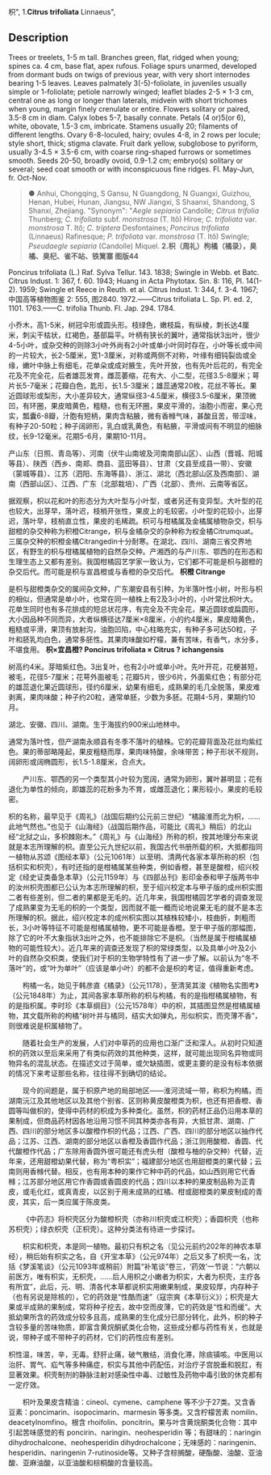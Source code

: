 枳",
1.**Citrus trifoliata** Linnaeus",

## Description
Trees or treelets, 1-5 m tall. Branches green, flat, ridged when young; spines ca. 4 cm, base flat, apex rufous. Foliage spurs unarmed, developed from dormant buds on twigs of previous year, with very short internodes bearing 1-5 leaves. Leaves palmately 3(-5)-foliolate, in juveniles usually simple or 1-foliolate; petiole narrowly winged; leaflet blades 2-5 × 1-3 cm, central one as long or longer than laterals, midvein with short trichomes when young, margin finely crenulate or entire. Flowers solitary or paired, 3.5-8 cm in diam. Calyx lobes 5-7, basally connate. Petals (4 or)5(or 6), white, obovate, 1.5-3 cm, imbricate. Stamens usually 20; filaments of different lengths. Ovary 6-8-loculed, hairy; ovules 4-8, in 2 rows per locule; style short, thick; stigma clavate. Fruit dark yellow, subglobose to pyriform, usually 3-4.5 × 3.5-6 cm, with coarse ring-shaped furrows or sometimes smooth. Seeds 20-50, broadly ovoid, 0.9-1.2 cm; embryo(s) solitary or several; seed coat smooth or with inconspicuous fine ridges. Fl. May-Jun, fr. Oct-Nov.

> ●  Anhui, Chongqing, S Gansu, N Guangdong, N Guangxi, Guizhou, Henan, Hubei, Hunan, Jiangsu, NW Jiangxi, S Shaanxi, Shandong, S Shanxi, Zhejiang.
  "Synonym": "*Aegle sepiaria* Candolle; *Citrus trifolia* Thunberg; *C. trifoliata* subf. *monstrosa* (T. Itô) Hiroe; *C. trifoliata* var. *monstrosa* T. Itô; *C. triptera* Desfontaines; *Poncirus trifoliata* (Linnaeus) Rafinesque; *P. trifoliata* var. *monstrosa* (T. Itô) Swingle; *Pseudaegle sepiaria* (Candolle) Miquel.
**2.枳（周礼）枸橘（橘录），臭橘、臭杞、雀不站、铁篱寨 图版44**

Poncirus trifoliata (L.) Raf. Sylva Tellur. 143. 1838; Swingle in Webb. et Batc. Citrus Indust. 1: 367, f. 60. 1943; Huang in Acta Phytotax. Sin. 8: 116, Pl. 14(1-2). 1959; Swingle et Reece in Reuth. et al. Citrus Indust. 1: 344, f. 3-4. 1967; 中国高等植物图鉴 2: 555, 图2840. 1972.——Citrus trifoliata L. Sp. Pl. ed. 2, 1101. 1763.——C. trifolia Thunb. Fl. Jap. 294. 1784.

小乔木，高1-5米，树冠伞形或圆头形。枝绿色，嫩枝扁，有纵棱，刺长达4厘米，刺尖干枯状，红褐色，基部扁平。叶柄有狭长的翼叶，通常指状3出叶，很少4-5小叶，或杂交种的则除3小叶外尚有2小叶或单小叶同时存在，小叶等长或中间的一片较大，长2-5厘米，宽1-3厘米，对称或两侧不对称，叶缘有细钝裂齿或全缘，嫩叶中脉上有细毛，花单朵或成对腋生，先叶开放，也有先叶后花的，有完全花及不完全花，后者雄蕊发育，雌蕊萎缩，花有大、小二型，花径3.5-8厘米；萼片长5-7毫米；花瓣白色，匙形，长1.5-3厘米；雄蕊通常20枚，花丝不等长。果近圆球形或梨形，大小差异较大，通常纵径3-4.5厘米，横径3.5-6厘米，果顶微凹，有环圈，果皮暗黄色，粗糙，也有无环圈，果皮平滑的，油胞小而密，果心充实，瓢囊6-8瓣，汁胞有短柄，果肉含粘腋，微有香橼气味，甚酸且苦，带涩味，有种子20-50粒；种子阔卵形，乳白或乳黄色，有粘腋，平滑或间有不明显的细脉纹，长9-12毫米。花期5-6月，果期10-11月。

产山东（日照、青岛等）、河南（伏牛山南坡及河南南部山区）、山西（晋城、阳城等县）、陕西（西乡、南郑、商县、蓝田等县）、甘肃（文县至成县一带）、安徽（蒙城等县）、江苏（泗阳、东海等县）、浙江、湖北（西北部山区及西南部〕、湖南（西部山区）、江西、广东（北部栽培）、广西（北部）、贵州、云南等省区。

据观察，枳以花和叶的形态分为大叶型与小叶型，或者另还有变异型。大叶型的花也较大，出芽早，落叶迟，枝梢开张性，果皮上的毛较密。小叶型的花较小，出芽迟，落叶早，枝梢直立性，果皮的毛稀疏。枳可与柑橘属及金橘属植物杂交，枳与甜橙的杂交种称为积橙Citrange，枳与金橘杂交的杂种称为权金橘Citrumquat。三属杂交种的枳橙金橘Citrangedin十分耐寒。在湖北、四川、湖南三省交界地区，有野生的枳与柑橘属植物的自然杂交种。产湘西的与产川东、鄂西的在形态和生理生态上又都有差别。我国柑橘园艺学家一致认为，它们都不可能是枳与甜橙的杂交后代。而可能是枳与宣昌橙或与香橙的杂交后代。
**枳橙 Citrange**

是枳与甜橙类杂交的属间杂文种，广东潮安县有引种，为半落叶性小树，叶形与枳的相似，但通常是单小叶，也常在同一植株上有2及3小叶的，小叶常比枳叶大。花单生同时也有多花排成的短总状花序，有完全及不完全花，果近圆球或扁圆形，大小因品种不同而异，大者纵横径达7厘米×8厘米，小的约4厘米，果皮暗黄色，粗糙或平滑，果顶有放射沟，油胞凹陷，中心柱略充实，有种子多可达50粒，子叶和胚乳均白色，通常多胚性。其果肉味酸如柠檬，兼有苦味，有香气，水分多，不堪食用。
**枳×宜昌橙? Poncirus trifoliata × Citrus ? ichangensis**

树高约4米。芽暗紫红色。3出复叶，也有2小叶或单小叶。先叶开花，花梗甚短，被毛，花径5-7厘米；花萼外面被毛；花瓣5片，很少6片，外面紫红色；有部分花的雄蕊退化果近圆球形，径约6厘米，幼果有细毛，成熟果的毛几全脱落，果皮难剥离，果肉味酸；种子约20粒，通常单胚，少数为多胚。花期4-5月，果期约10月。

湖北、安徽、四川、湖南。生于海拔约900米山地林中。

通常为落叶性，但产湖南永顺县有冬季不落叶的植株。它的花瓣背面及花丝均紫红色。果的蒂部略隆起，果皮粗糙而厚，果肉味特酸，余味带苦；种子形状不规则，阔卵形或阔椭圆形，长1.5-1.8厘米，合点大。
<p style='text-indent:28px'>产川东、鄂西的另一个类型其小叶较为宽阔，通常为卵形，翼叶甚明显；花有退化为单性的倾向，即雄蕊的花粉多为不育，或雌蕊退化；果形较小，果皮的毛较密。

枳的名称，最早见于《周礼》（战国后期约公元前三世纪）“橘踰淮而北为枳，……此地气然也。”也见于《山海经》（战国后期作品，可能比《周礼》稍后）的北山经“北狱之山，多枳棘刚木。”《周礼》与《山海经》所称的枳，按其地理分布来说就是本志所理解的枳。直至公元九世纪以前，我国古代书册所载的枳，大抵都指同一植物从苏颂《图经本草》（公元1061年）以至明、清两代各家本草所称的枳（包括枳实和枳壳），有时还指的是柑橘属某些种类，例如香橙，甚至是酸橙，绍兴校定《经史证类备急本草》（公元1159年）与《四部丛刊》影印金泰和甲子版两书中的汝州枳壳图都已公认为本志所理解的枳，至于绍兴校定本与甲子版的成州枳实图二者有些差别，但二者的果都是无毛的。近几年来，我国柑橘园艺学者的调查发现了成熟果变为无毛的枳的一个类型，因而就不能一概而论地说果无毛的就不是本志所理解的枳。据此，绍兴校定本的成州枳实图以其植株较矮小，枝曲折，刺粗而长，3小叶等特征不可能是柑橘属植物，更不可能是香橙。至于甲子版的那幅图，除了它的叶不大象指状3出叶之外，也不能排除它不是枳。（当然是属于柑橘属植物的可能性较大）。近几年来的调查还发现了枳的常绿类型，以及具单小叶及2小叶的自然杂交枳类，使我们对于枳的生物学特性有了进一步了解。以前认为“冬不落叶”的，或“叶为单叶”（应该是单小叶）的都不会是枳的考证，值得重新考虑。
<p style='text-indent:28px'>枸橘一名，始见于韩彦直《橘录》（公元1178），至清吴其浚《植物名实图考》（公元1848年）为止，其间各家本草所称的枳与枸橘，有的是指柑橘属植物，有的是指枳属。李时珍《本草纲目》（公元1578年）中的枳，其插图显然是柑橘属植物，其文载所称的枸橘“树叶并与橘同，结实大如弹丸，形似枳实，而壳薄不香”，则很难说是枳属植物了。
<p style='text-indent:28px'>随着社会生产的发展，人们对中草药的应用也口渐广泛和深人。从初时只知道枳的药效以至后来采用了有类似药效的其他种类，这样，就可能出现同名异物或同物异名的混乱状态。在描述文过于简单，或欠缺插图，或更主要的是没有标本依据的情况下来考证那些名称，往往得不到确切的结论。
<p style='text-indent:28px'>现今的间题是，属于枳原产地的局部地区——淮河流域一带，称枳为枸橘，而湖南沅江及其他地区以及其他个别省、区则称黄皮酸橙类为枳，也还有把香橙、香圆等叫做枳的，使得中药材的枳成为多种类化。虽然，枳的药材正品仍沿用本草的果制成，但商品药材因各地沿用习惯不同其种类亦各有异，大抵甘肃、湖南、广西、四川的部分地区多以酸橙作枳的代品；江西、广西、四川的部分地区以抽作代品；江苏、江西、湖南的部分地区以香橙及香圆作代品；浙江则用酸橙、香圆、代代酸橙作代品；广东除用香圆外很可能还有虎头柑（酸橙与柚的杂交种）代替，近年来，还用甜橙幼果代替，称为“粤枳实”；福建部分地区也用甜橙类的果代替；云南则用香橼代替。相反，也有用本种的果作它种中药的代品，如山西则用它代香橼；江苏部分地区用它作香圆或香圆皮的代品；四川以本种的果皮制品称为正青皮，或毛化红，或真青皮，以区别于用未成熟的红橘、柑或甜橙类的果皮制成的青皮，其实，后一类应属于陈皮类。
<p style='text-indent:28px'>《中药志》将枳壳区分为酸橙枳壳（亦称川枳壳或江枳壳）；香圆枳壳（也称苏枳壳）；绿衣枳壳（正枳壳）。这种分类法有待进一步探讨。
<p style='text-indent:28px'>枳实和枳壳，本是同一植物。最初只有枳之名（见公元前约202年的神农本草经），稍后始有枳实之名，自《开宝本草》（公元974年）之后又多了枳壳一名，沈括《梦溪笔谈》（公元1093年或稍前）附篇“补笔谈”卷三，‘药效’一节说：“六朝以前医方，唯有枳实，无枳壳，……后人用枳之小嫩者为枳实，大者为枳壳，主疗各有所宜”，此后，元、明、清各代本草都说枳实用嫩果制成，果皮较厚，内存种子（也有另说是除核的），它的药效是“性酷而速”（寇宗爽《本草衍义》）；枳壳是大果或半成熟的果制成，常将种子挖去，故中空而皮薄，它的药效是“性和而缓”。大抵幼果所含的药效成分较多且高，成熟果的生化成分已部分转化，此外，枳的种子含较多量的苦味物质，即富含黄烷酮甙类化合物，这些成分都与药性有关，也就是说，带种子或不带种子的药材，它们的药性应有差别。

枳性温，味苦，辛，无毒。舒肝止痛，破气散结，消食化滞，除痰镇咳。中医用以治肝、胃气、疝气等多种痛症，枳实与其他中药配伍，对治疗子宫脱垂和脱肛，有显著效果。枳壳制剂的静脉注射对感染性中毒、过敏性及药物中毒引致的休克都有一定疗效。
<p style='text-indent:28px'>枳叶及果皮含精油：cineol、cymene、camphene 等不少于27类。又含香豆素：poncimarin、isopocimarin、marmesin 等多类。又含柠檬苦素 nomilin、deacetylnomfino。根含 rhoifolin、poncitrin。果与叶含黄烷酮类化合物：其中引起苦味感觉的有 poncirin、naringin、neohesperidin 等；有甜味的：naringin dihydrochalcone、neohesperidin dihydrochalcone；无味感的：naringenin、hesperidin、naringenin 7-rutinoside等。又种子含棕搁酸，硬酯酸、油酸、亚油酸、亚麻油酸，以亚油酸和棕桐酸的含量较高。
